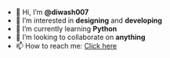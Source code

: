 - 👋 Hi, I’m **@diwash007**
- 👀 I’m interested in **designing** and **developing**
- 🌱 I’m currently learning **Python**
- 💞️ I’m looking to collaborate on **anything**
- 📫 How to reach me: [Click here](mailto:diwashdahal75@gmail.com)

<!---
diwash007/diwash007 is a ✨ special ✨ repository because its `README.md` (this file) appears on your GitHub profile.
You can click the Preview link to take a look at your changes.
--->
